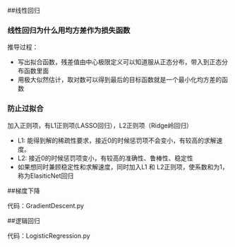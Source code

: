 ##线性回归

### 线性回归为什么用均方差作为损失函数

推导过程：
* 写出拟合函数，残差值由中心极限定义可以知道服从正态分布，带入到正态分布函数里面
* 用极大似然估计，取对数可以得到最后的目标函数就是一个最小化均方差的函数

### 防止过拟合

加入正则项，有L1正则项(LASSO回归），L2正则项（Ridge岭回归）

* L1: 能得到解的稀疏性要求，接近0的时候惩罚项不会变小，有较高的求解速度。
* L2: 接近0的时候惩罚项变小，有较高的准确性、鲁棒性、稳定性
* 如果想同时兼顾稳定性和求解速度，同时加入L1 和 L2正则项，使系数和为1，称为ElasiticNet回归


##梯度下降

代码：GradientDescent.py

##逻辑回归

代码：LogisticRegression.py



